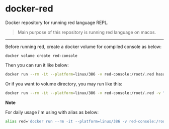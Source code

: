 # docker-red
Docker repository for running red language REPL.

> Main purpose of this repository is running red language on macos.

--- 

Before running red, create a docker volume for compiled console as below:

```
docker volume create red-console
```

Then you can run it like below:

```bash
docker run --rm -it --platform=linux/386 -v red-console:/root/.red hasansemih/red
```

Or if you want to volume directory, you may run like this:

```bash
docker run --rm -it --platform=linux/386 -v red-console:/root/.red -v "${PWD}":/var/app hasansemih/red
```

**Note**

For daily usage i'm using with alias as below:
```bash
alias red='docker run --rm -it --platform=linux/386 -v red-console:/root/.red -v "${PWD}":/var/app hasansemih/red'
```
